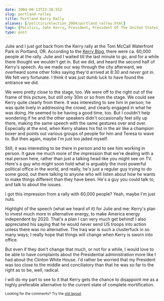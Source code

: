 ```yaml
--- 
date: 2004-08-13T23:28:55Z
slug: portland-ralley
title: Portland Kerry Rally
aliases: [/politics/election_2004/portland_ralley.html]
tags: [Politics, John Kerry, President, President Of The United States, elections, Portland, Oregon, August]
type: post
---
```


<p>Julie and I just got back from the Kerry rally at the Tom McCall Waterfront
Park in Portland, OR. According to the <a href="http://blog.johnkerry.com/" title="Kerry Blog">Kerry Blog</a>, there were ca. 60,000 people at the rally.
Julie and I waited till the last minute to go, and for a while there thought
we wouldn't get in. But we did, and heard the second half of Kerry's speech.
As we made our way through the city afterward, we overheard some other folks
saying they'd arrived at 8:30 and <em>never</em> got in. We felt very fortunate.
I think it was just dumb luck to have found the entrance we did.</p>

<p>We were pretty close to the stage, too. We were off to the right out of the
frame of this picture, but still only 30m or so from the stage. We could see
Kerry quite clearly from there. It was interesting to see him in person; he
was quite lively in addressing the crowd, and clearly engaged in what he was
doing. He seemed to be having a good time, too. But I couldn't help wondering
if he and the other speakers didn't occasionally feel silly up there, making
the same speech with the same gestures over and over. Especially at the end,
when Kerry shakes his fist in the air like a champion boxer and points out
various groups of people for him and Teresa to wave to. But then again, maybe
I'm just too jaded myself.</p>

<p>Still, it was interesting to be there in person and to see him working in
person. It gave me much more of the impression that we're dealing with a real
person here, rather than just a talking head like you might see on TV. Here's
a guy who might soon hold what is arguably the most powerful political office
in the world, and really, he's just a regular guy trying to do some good, out
there talking to anyone who will listen about how he wants to make things
different than they have been. He's a guy you could talk to, and talk to about
the issues.</p>

<p>I got this impression from a rally with 60,000 people? Yeah, maybe I'm just
nuts.</p>

<p>Highlight of the speech (what we heard of it) for Julie and me: Kerry's
plan to invest much more in alternative energy, to make America energy
independent by 2020. That's a plan I can very much get behind! I also
appreciated his saying that he would never send US troops into action unless
there was no alternative. The Iraq war is such a clusterfuck in so many ways;
I really hope that things will change when Kerry is sworn into office.</p>

<p>But even if they don't change that much, or not for a while, I would love
to be able to have complaints about the Presidential administration more like
I had about the Clinton White House. I'd rather be worried that my President
was too close to the middle and conciliatory than that he was so far to the
right as to be, well, radical.</p>

<p>I will do my part to see to it that Kerry gets the chance to disappoint me
as a highly preferable alternative to the current state of complete
mortification.</p>

<p class="past"><small>Looking for the comments? Try the <a rel="nofollow" href="//past.justatheory.com/politics/election_2004/portland_ralley.html">old layout</a>.</small></p>
